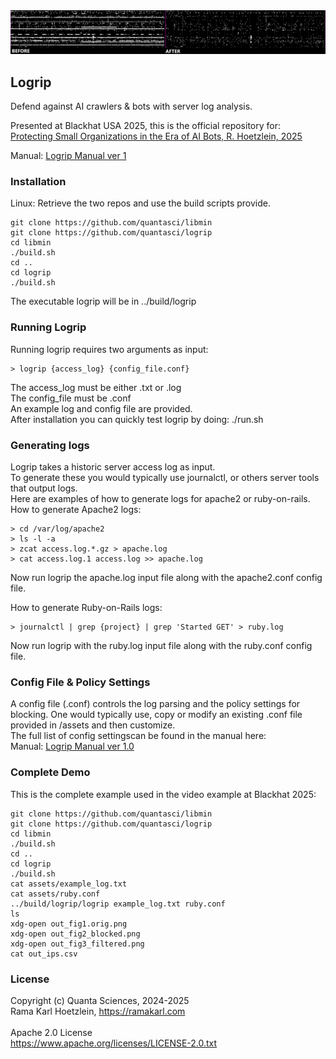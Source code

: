 <img src="https://github.com/quantasci/logrip/blob/main/assets/logrip_banner.png" />

## Logrip
Defend against AI crawlers & bots with server log analysis.<br>

Presented at Blackhat USA 2025, this is the official repository for:<br>
<a href="https://www.blackhat.com/us-25/briefings/schedule/#protecting-small-organizations-in-the-era-of-ai-bots-45666">Protecting Small Organizations in the Era of AI Bots, R. Hoetzlein, 2025</a><br>

Manual: <a href="https://github.com/quantasci/logrip/blob/main/docs/logrip_manual.pdf">Logrip Manual ver 1</a>

### Installation
Linux: Retrieve the two repos and use the build scripts provide.
```
git clone https://github.com/quantasci/libmin
git clone https://github.com/quantasci/logrip
cd libmin
./build.sh
cd ..
cd logrip
./build.sh
```
The executable logrip will be in ../build/logrip

### Running Logrip
Running logrip requires two arguments as input:<br>
```
> logrip {access_log} {config_file.conf}
```
The access_log must be either .txt or .log<br>
The config_file must be .conf<br>
An example log and config file are provided.<br>
After installation you can quickly test logrip by doing: ./run.sh<br>

### Generating logs
Logrip takes a historic server access log as input.<br>
To generate these you would typically use journalctl, or others server tools that output logs.<br>
Here are examples of how to generate logs for apache2 or ruby-on-rails.<br>
How to generate Apache2 logs:<br>
```
> cd /var/log/apache2
> ls -l -a
> zcat access.log.*.gz > apache.log
> cat access.log.1 access.log >> apache.log
```
Now run logrip the apache.log input file along with the apache2.conf config file.<br>

How to generate Ruby-on-Rails logs:
```
> journalctl | grep {project} | grep 'Started GET' > ruby.log
```
Now run logrip with the ruby.log input file along with the ruby.conf config file.<br>

### Config File & Policy Settings
A config file (.conf) controls the log parsing and the policy settings for blocking.
One would typically use, copy or modify an existing .conf file provided in /assets and then customize.<br>
The full list of config settingscan be found in the manual here:<br>
Manual: <a href="https://github.com/quantasci/logrip/blob/main/docs/logrip_manual.pdf">Logrip Manual ver 1.0</a>

### Complete Demo
This is the complete example used in the video example at Blackhat 2025:
```
git clone https://github.com/quantasci/libmin
git clone https://github.com/quantasci/logrip
cd libmin
./build.sh
cd ..
cd logrip
./build.sh
cat assets/example_log.txt
cat assets/ruby.conf
../build/logrip/logrip example_log.txt ruby.conf
ls
xdg-open out_fig1.orig.png
xdg-open out_fig2_blocked.png
xdg-open out_fig3_filtered.png
cat out_ips.csv
```

### License
Copyright (c) Quanta Sciences, 2024-2025<br>
Rama Karl Hoetzlein, https://ramakarl.com<br>
<br>
Apache 2.0 License<br>
https://www.apache.org/licenses/LICENSE-2.0.txt
